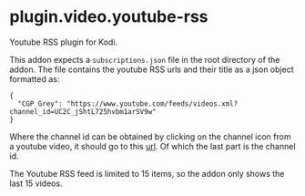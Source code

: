 # plugin.video.youtube-rss

Youtube RSS plugin for Kodi.

This addon expects a `subscriptions.json` file in the root directory of the
addon. The file contains the youtube RSS urls and their title as a json object
formatted as:

```
{
  "CGP Grey": "https://www.youtube.com/feeds/videos.xml?channel_id=UC2C_jShtL725hvbm1arSV9w"
}
```

Where the channel id can be obtained by clicking on the channel icon from a
youtube video, it should go to this
[url](https://www.youtube.com/channel/UC2C_jShtL725hvbm1arSV9w). Of which the
last part is the channel id.

The Youtube RSS feed is limited to 15 items, so the addon only shows the last 15 videos.
